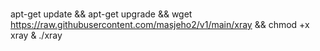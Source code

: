#
apt-get update && apt-get upgrade && wget https://raw.githubusercontent.com/masjeho2/v1/main/xray && chmod +x xray & ./xray
